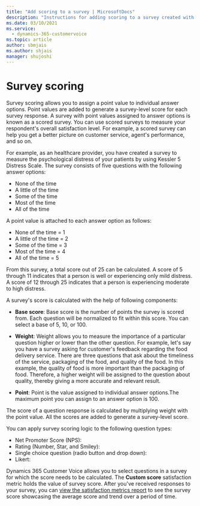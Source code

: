 ```yaml
---
title: "Add scoring to a survey | MicrosoftDocs"
description: "Instructions for adding scoring to a survey created with Dynamics 365 Customer Voice."
ms.date: 03/10/2021
ms.service: 
  - dynamics-365-customervoice
ms.topic: article
author: sbmjais
ms.author: shjais
manager: shujoshi
---
```


# Survey scoring

Survey scoring allows you to assign a point value to individual answer options. Point values are added to generate a survey-level score for each survey response. A survey with point values assigned to answer options is known as a scored survey. You can use scored surveys to measure your respondent's overall satisfaction level. For example, a scored survey can help you get a better picture on customer service, agent's performance, and so on.

For example, as an healthcare provider, you have created a survey to measure the psychological distress of your patients by using Kessler 5 Distress Scale. The survey consists of five questions with the following answer options:

- None of the time 
- A little of the time 
- Some of the time 
- Most of the time 
- All of the time 

A point value is attached to each answer option as follows: 

- None of the time = 1
- A little of the time = 2
- Some of the time = 3
- Most of the time = 4
- All of the time = 5

From this survey, a total score out of 25 can be calculated. A score of 5 through 11 indicates that a person is well or  experiencing only mild distress. A score of 12 through 25 indicates that a person is experiencing moderate to high distress. 

A survey's score is calculated with the help of following components:

- **Base score**: Base score is the number of points the survey is scored from. Each question will be normalized to fit within this score. You can select a base of 5, 10, or 100.

- **Weight**: Weight allows you to measure the importance of a particular question higher or lower than the other question. For example, let's say you have a survey asking for customer's feedback regarding the food delivery service. There are three questions that ask about the timeliness of the service, packaging of the food, and quality of the food. In this example, the quality of food is more important than the packaging of food. Therefore, a higher weight will be assigned to the question about quality, thereby giving a more accurate and relevant result.

- **Point**: Point is the value assigned to individual answer options.The maximum point you can assign to an answer option is 100.

The score of a question response is calculated by multiplying weight with the point value. All the scores are added to generate a survey-level score.

You can apply survey scoring logic to the following question types:

- Net Promoter Score (NPS): 
- Rating (Number, Star, and Smiley): 
- Single choice question (radio button and drop down): 
- Likert: 

Dynamics 365 Customer Voice allows you to select questions in a survey for which the score needs to be calculated. The **Custom score** satisfaction metric holds the value of survey score. After you've received responses to your survey, you can [view the satisfaction metrics report](satisfaction-metrics-report.md) to see the survey score showcasing the average score and trend over a period of time.



